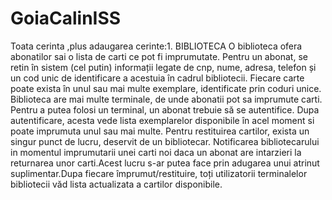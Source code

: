 # GoiaCalinISS
Toata cerinta ,plus adaugarea cerinte:1. BIBLIOTECA O biblioteca ofera abonatilor sai o lista de carti ce pot fi imprumutate. Pentru un abonat, se retin în sistem (cel putin) informații legate de cnp, nume, adresa, telefon și un cod unic de identificare a acestuia în cadrul bibliotecii. Fiecare carte poate exista în unul sau mai multe exemplare, identificate prin coduri unice. Biblioteca are mai multe terminale, de unde abonatii pot sa imprumute carti. Pentru a putea folosi un terminal, un abonat trebuie să se autentifice. Dupa autentificare, acesta vede lista exemplarelor disponibile în acel moment si poate imprumuta unul sau mai multe. Pentru restituirea cartilor, exista un singur punct de lucru, deservit de un bibliotecar. Notificarea bibliotecarului in momentul imprumutarii unei carti noi daca un abonat are intarzieri la returnarea unor carti.Acest lucru s-ar putea face prin adugarea unui atrinut suplimentar.Dupa fiecare împrumut/restituire, toți utilizatorii terminalelor bibliotecii văd lista actualizata a cartilor disponibile.

